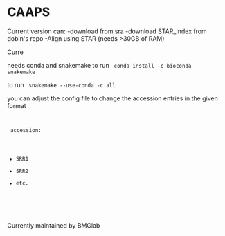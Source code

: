 # CAAPS

Current version can:
  -download from sra
  -download STAR_index from dobin's repo
  -Align using STAR (needs >30GB of RAM)
  
Curre

needs conda and snakemake to run
<code> conda install -c bioconda snakemake </code>

to run 
<code> snakemake --use-conda -c all </code>

you can adjust the config file to change the accession entries in the given format

<code> <pre>
accession:
- SRR1
- SRR2
- etc.
</pre>
</code>

Currently maintained by BMGlab
